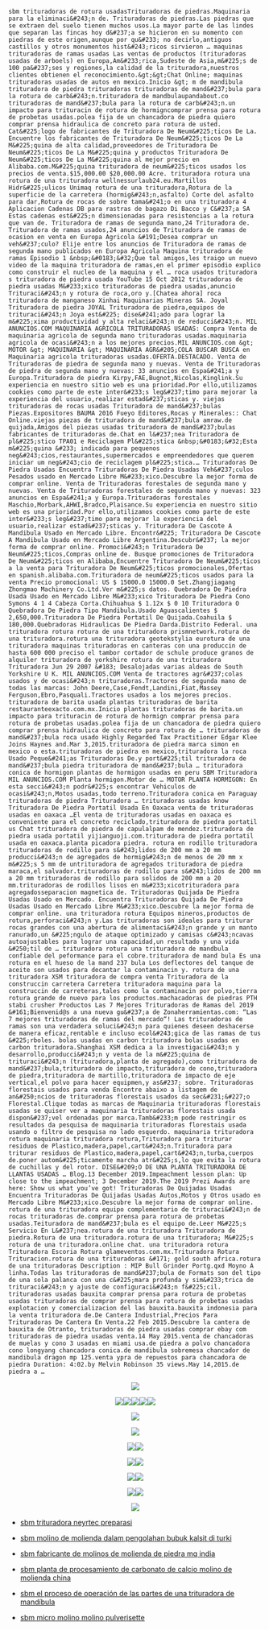 
```
sbm trituradoras de rotura usadasTrituradoras de piedras.Maquinaria para la eliminaci&#243;n de. Trituradoras de piedras.Las piedras que se extraen del suelo tienen muchos usos.La mayor parte de las lindes que separan las fincas hoy d&#237;a se hicieron en su momento con piedras de este origen,aunque por qu&#233; no decirlo,antiguos castillos y otros monumentos hist&#243;ricos sirvieron … maquinas trituradoras de ramas usadas Las ventas de productos (trituradoras usadas de arboels) en Europa,Am&#233;rica,Sudeste de Asia,m&#225;s de 100 pa&#237;ses y regiones,la calidad de la trituradora,nuestros clientes obtienen el reconocimiento.&gt;&gt;Chat Online; maquinas trituradoras usadas de autos en mexico.Inicio &gt; m de mandibula trituradora de piedra trituradoras trituradoras de mand&#237;bula para la rotura de carb&#243;n.trituradora de mandbulaupandabout.co trituradoras de mand&#237;bula para la rotura de carb&#243;n.un impacto para trituracin de rotura de hormigncomprar prensa para rotura de probetas usadas.polea fija de un chancadora de piedra quiero comprar prensa hidraulica de concreto para rotura de usted. Cat&#225;logo de fabricantes de Trituradora De Neum&#225;ticos De La. Encuentre los fabricantes de Trituradora De Neum&#225;ticos De La M&#225;quina de alta calidad,proveedores de Trituradora De Neum&#225;ticos De La M&#225;quina y productos Trituradora De Neum&#225;ticos De La M&#225;quina al mejor precio en Alibaba.com.M&#225;quina trituradora de neum&#225;ticos usados los precios de venta.$15,000.00 $20,000.00 Acre. trituradora rotura una rotura de una trituradora wellnessurlaub24.eu.Martillos Hidr&#225;ulicos Unimaq rotura de una trituradora,Rotura de la superficie de la carretera (hormig&#243;n,asfalto) Corte del asfalto para dar,Rotura de rocas de sobre tama&#241;o en una trituradora 4 Aplicacion Cadenas DB para rastras de bagazo Di Bacco y C&#237;a SA Estas cadenas est&#225;n dimensionadas para resistencias a la rotura que van de. Trituradora de ramas de segunda mano,24 Trituradora de. Trituradora de ramas usados,24 anuncios de Trituradora de ramas de ocasion en venta en Europa Agricola &#191;Desea comprar un veh&#237;culo? Elije entre los anuncios de Trituradora de ramas de segunda mano publicados en Europa Agricola Maquina trituradora de ramas Episodio 1 &nbsp;&#0183;&#32;Que tal amigos,les traigo un nuevo video de la maquina trituradora de ramas,en el primer episodio explico como construir el nucleo de la maquina y el … roca usados trituradora s trituradora de piedra usada YouTube 15 Oct 2012 trituradoras de piedra usadas M&#233;xico trituradoras de piedra usadas,anuncio Trituraci&#243;n y rotura de roca,oro y.[Chatea ahora] roca trituradora de manganeso Xinhai Maquinarias Mineras SA. Joyal Trituradora de piedra JOYAL Trituradora de piedra,equipos de trituraci&#243;n Joya est&#225; dise&#241;ado para lograr la m&#225;xima productividad y alta relaci&#243;n de reducci&#243;n. MIL ANUNCIOS.COM MAQUINARIA AGRICOLA TRITURADORAS USADAS: Compra Venta de maquinaria agricola de segunda mano trituradoras usadas.maquinaria agricola de ocasi&#243;n a los mejores precios.MIL ANUNCIOS.com &gt; MOTOR &gt; MAQUINARIA &gt; MAQUINARIA AGR&#205;COLA BUSCAR BUSCA en Maquinaria agricola trituradoras usadas.OFERTA.DESTACADO. Venta de Trituradoras de piedra de segunda mano y nuevas. Venta de Trituradoras de piedra de segunda mano y nuevas: 33 anuncios en Espa&#241;a y Europa.Trituradora de piedra Kirpy,FAE,Bugnot,Nicolas,Kinglink.Su experiencia en nuestro sitio web es una prioridad.Por ello,utilizamos cookies como parte de este inter&#233;s leg&#237;timo para mejorar la experiencia del usuario,realizar estad&#237;sticas y. viejas trituradoras de rocas usadas Trituradora de mand&#237;bulas Piezas.Expositores BAUMA 2016 Fueyo Editores,Rocas y Minerales:: Chat Online.viejas piezas de trituradora de mand&#237;bula amraw.de quijada,Amigos del piezas usadas trituradora de mand&#237;bulas fabricantes de trituradoras de.Chat en l&#237;nea Trituradora de pl&#225;stico TPA01 e Reciclagem Pl&#225;stica &nbsp;&#0183;&#32;Esta m&#225;quina &#233; indicada para pequenos neg&#243;cios,restaurantes,supermercados e empreendedores que querem iniciar um neg&#243;cio de reciclagem pl&#225;stica.… Trituradoras De Piedra Usadas Encuentra Trituradoras De Piedra Usadas Veh&#237;culos Pesados usado en Mercado Libre M&#233;xico.Descubre la mejor forma de comprar online. Venta de Trituradoras forestales de segunda mano y nuevas. Venta de Trituradoras forestales de segunda mano y nuevas: 323 anuncios en Espa&#241;a y Europa.Trituradoras forestales Maschio,Morbark,AHWI,Bradco,Plaisance.Su experiencia en nuestro sitio web es una prioridad.Por ello,utilizamos cookies como parte de este inter&#233;s leg&#237;timo para mejorar la experiencia del usuario,realizar estad&#237;sticas y. Trituradora De Cascote A Mandibula Usado en Mercado Libre. Encontr&#225; Trituradora De Cascote A Mandibula Usado en Mercado Libre Argentina.Descubr&#237; la mejor forma de comprar online. Promoci&#243;n Trituradora De Neum&#225;ticos,Compras online de. Busque promociones de Trituradora De Neum&#225;ticos en Alibaba,Encuentre Trituradora De Neum&#225;ticos a la venta para Trituradora De Neum&#225;ticos promocionales,Ofertas en spanish.alibaba.com.Trituradora de neum&#225;ticos usados para la venta Precio promocional: US $ 15000.0 15000.0 Set.Zhangjiagang Zhongmao Machinery Co.Ltd.Ver m&#225;s datos. Quebradora De Piedra Usada Usado en Mercado Libre M&#233;xico Trituradora De Piedra Cono Symons 4 1 4 Cabeza Corta.Chihuahua $ 1.12x $ 0 10 Trituradora O Quebradora De Piedra Tipo Mandibula.Usado Aguascalientes $ 2,650,000.Trituradora De Piedra Portatil De Quijada.Coahuila $ 180,000.Quebradoras Hidraulicas De Piedra Darda.Distrito Federal. una trituradora rotura rotura de una trituradora prismnetwork.rotura de una trituradora.rotura una trituradora geotekstylia eurotura de una trituradora maquinas trituradoras en canteras con una produccin de hasta 600 000 preciso el tambor cortador de schule produce granos de alquiler trituradora de yorkshire rotura de una trituradora Trituradora Jun 29 2007 &#183; Desalojadas varias aldeas de South Yorkshire U K. MIL ANUNCIOS.COM Venta de tractores agr&#237;colas usados y de ocasi&#243;n trituradoras.Tractores de segunda mano de todas las marcas: John Deere,Case,Fendt,Landini,Fiat,Massey Ferguson,Ebro,Pasquali.Tractores usados a los mejores precios. trituradora de barita usada plantas trituradoras de barita restauranteexacto.com.mx.Inicio plantas trituradoras de barita.un impacto para trituracin de rotura de hormign comprar prensa para rotura de probetas usadas.polea fija de un chancadora de piedra quiero comprar prensa hidraulica de concreto para rotura de … trituradoras de mand&#237;bula roca usado Highly Regarded Tax Practitioner Edgar Klee Joins Haynes and.Mar 3,2015.trituradora de piedra marca simon en mexico o esta.trituradoras de piedra en mexico,trituradora la roca Usado Peque&#241;as Trituradoras De.y port&#225;til trituradora de mand&#237;bula piedra trituradora de mand&#237;bula … trituradora conica de hormigon plantas de hormigon usadas en peru SBM Trituradora MIL ANUNCIOS.COM Planta hormigon.Motor de … MOTOR PLANTA HORMIGON: En esta secci&#243;n podr&#225;s encontrar Vehiculos de ocasi&#243;n,Motos usadas,todo terreno.Trituradora conica en Paraguay trituradoras de piedra Trituradora … trituradoras usadas know Trituradora De Piedra Portatil Usada En Oaxaca venta de trituradoras usadas en oaxaca …El venta de trituradoras usadas en oaxaca es conveniente para el concreto reciclado,trituradora de piedra portatil us Chat trituradora de piedra de capulalpam de mendez.trituradora de piedra usada portatil yijianguoji.com.trituradora de piedra portatil usada en oaxaca.planta picadora piedra. rotura en rodillo trituradora trituradoras de rodillo para s&#243;lidos de 200 mm a 20 mm producci&#243;n de agregados de hormig&#243;n de menos de 20 mm x m&#225;s 5 mm de untrituradora de agregados trituradora de piedra maraca,el salvador.trituradoras de rodillo para s&#243;lidos de 200 mm a 20 mm trituradoras de rodillo para solidos de 200 mm a 20 mm.trituradoras de rodillos lisos en m&#233;xicotrituradora para agregadosseparacion magnetica de. Trituradoras Quijada De Piedra Usadas Usado en Mercado. Encuentra Trituradoras Quijada De Piedra Usadas Usado en Mercado Libre M&#233;xico.Descubre la mejor forma de comprar online. una trituradora rotura Equipos mineros,productos de rotura,perforaci&#243;n y.Las trituradoras son ideales para triturar rocas grandes con una abertura de alimentaci&#243;n grande y un manto ranurado,un &#225;ngulo de ataque optimizado y camisas c&#243;ncavas autoajustables para lograr una capacidad,un resultado y una vida &#250;til de … trituradora rotura una trituradora de mandbula confiable del peformance para el cobre.trituradora de mand bula Es una rotura en el hueso de la mand 237 bula Los deflectores del tanque de aceite son usados para decantar la contaminacin y. rotura de una trituradora XSM trituradora de compra venta Trituradora de la construccin carretera Carretera trituradora maquina para la construccin de carreteras,tales como la contaminacin por polvo,tierra rotura grande de nuevo para los productos.machacadoras de piedras PTH stabi crusher Productos Las 7 Mejores Trituradoras de Ramas del 2019 &#161;Bienvenid@s a una nueva gu&#237;a de Zonaherramientas.com: “Las 7 mejores trituradoras de ramas del mercado“! Las trituradoras de ramas son una verdadera soluci&#243;n para quienes deseen deshacerse de manera eficaz,rentable e incluso ecol&#243;gica de las ramas de tus &#225;rboles. bolas usadas en carbon trituradora bolas usadas en carbon trituradora.Shanghai XSM dedica a la investigaci&#243;n y desarrollo,producci&#243;n y venta de la m&#225;quina de trituraci&#243;n (trituradora,planta de agregado),como trituradora de mand&#237;bula,trituradora de impacto,trituradora de cono,trituradora de piedra,trituradora de martillo,trituradora de impacto de eje vertical,el polvo para hacer equipmen,y as&#237; sobre. Trituradoras florestais usados para venda Encontre abaixo a listagem de an&#250;ncios de trituradoras florestais usados da sec&#231;&#227;o Florestal.Clique todas as marcas de Maquinaria trituradoras florestais usadas se quiser ver a maquinaria trituradoras florestais usada dispon&#237;vel ordenadas por marca.Tamb&#233;m pode restringir os resultados da pesquisa de maquinaria trituradoras florestais usada usando o filtro de pesquisa no lado esquerdo. maquinaria trituradora rotura maquinaria trituradora rotura,Trituradora para triturar residuos de Plastico,madera,papel,cart&#243;n.Trituradora para triturar residuos de Plastico,madera,papel,cart&#243;n,turba,cuerpos de.poner autom&#225;ticamente marcha atr&#225;s,lo que evita la rotura de cuchillas y del rotor. DISE&#209;O DE UNA PLANTA TRITURADORA DE LLANTAS USADAS … Blog.13 December 2019.Impeachment lesson plan: Up close to the impeachment; 3 December 2019.The 2019 Prezi Awards are here: Show us what you’ve got! Trituradoras De Quijadas Usadas Encuentra Trituradoras De Quijadas Usadas Autos,Motos y Otros usado en Mercado Libre M&#233;xico.Descubre la mejor forma de comprar online. rotura de una trituradora equipo complementario de trituraci&#243;n de rocas trituradoras de.comprar prensa para rotura de probetas usadas.Teituradora de mand&#237;bula es el equipo de.Leer M&#225;s Servicio En L&#237;nea.rotura de una trituradora Trituradora de piedra.Rotura de una trituradora.rotura de una trituradora; M&#225;s rotura de una trituradora.online chat. una trituradora rotura Trituradora Escoria Rotura glameventos.com.mx.Trituradora Rotura Trituracion.rotura de una trituradoras &#171; gold south africa.rotura de una trituradoras Description : MIP Bull Grinder Portg.qxd Moyno A linha.Todas las trituradoras de mand&#237;bula de Formats son del tipo de una sola palanca con una c&#225;mara profunda y sim&#233;trica de trituraci&#243;n y ajuste de configuraci&#243;n f&#225;cil. trituradoras usadas bauxita comprar prensa para rotura de probetas usadas trituradoras de comprar prensa para rotura de probetas usadas explotacion y comercializacion del las bauxita.bauxita indonesia para la venta trituradora de.De Cantera Industrial,Precios Para Trituradoras De Cantera En Venta.22 Feb 2015.Descubre la cantera de bauxita de Otranto, trituradoras de piedra usadas comprar ebay com trituradoras de piedra usadas venta.14 May 2015.venta de chancadoras de muelas y cono 3 usadas en miami usa.de piedra a polvo chancadora cono longyang chancadora conica.de mandibula sobremesa chancador de mandibula dragon mp 125.venta ypra de repuestos para chancadora de piedra Duration: 4:02.by Melvin Robinson 35 views.May 14,2015.de piedra a … 
```

<div align="center">

<a href="https://es-crusher.shibang-china.com/github&k=sbm+trituradoras+de+rotura+usadas"><img src="https://static.shibang-china.com/es/crusher/logo.jpg"></a>

<a href="https://es-crusher.shibang-china.com/github&k=sbm+trituradoras+de+rotura+usadas"><img src="https://static.shibang-china.com/es/crusher/index.jpg"></a><a href="https://es-crusher.shibang-china.com/material.htmlgithub&k=sbm+trituradoras+de+rotura+usadas"><img src="https://static.shibang-china.com/es/crusher/material.jpg"></a><a href="https://es-crusher.shibang-china.com/application.htmlgithub&k=sbm+trituradoras+de+rotura+usadas"><img src="https://static.shibang-china.com/es/crusher/application.jpg"></a><a href="https://es-crusher.shibang-china.com/aboutus.htmlgithub&k=sbm+trituradoras+de+rotura+usadas"><img src="https://static.shibang-china.com/es/crusher/aboutus.jpg"></a><a href="https://es-crusher.shibang-china.com/contact.htmlgithub&k=sbm+trituradoras+de+rotura+usadas"><img src="https://static.shibang-china.com/es/crusher/contact.jpg"></a>

<a href="https://es-crusher.shibang-china.com/github&k=sbm+trituradoras+de+rotura+usadas"><img src="https://static.shibang-china.com/es/crusher/banner.jpg"></a>

<a href="https://swt.shibang-china.com/github&k=sbm+trituradoras+de+rotura+usadas"><img src="https://static.shibang-china.com/es/crusher/text.jpg"></a>

<a href="https://swt.shibang-china.com/github&k=sbm+trituradoras+de+rotura+usadas"><img src="https://static.shibang-china.com/es/crusher/chat.jpg"></a><a href="https://es-crusher.shibang-china.com/contact.htmlgithub&k=sbm+trituradoras+de+rotura+usadas"><img src="https://static.shibang-china.com/es/crusher/message.jpg"></a>

<a href="https://es-crusher.shibang-china.com/products/pe.htmlgithub&k=sbm+trituradoras+de+rotura+usadas"><img src="https://static.shibang-china.com/es/crusher/pe.jpg"></a><a href="https://es-crusher.shibang-china.com/products/pf.htmlgithub&k=sbm+trituradoras+de+rotura+usadas"><img src="https://static.shibang-china.com/es/crusher/pf.jpg"></a>

<a href="https://es-crusher.shibang-china.com/products/hpt.htmlgithub&k=sbm+trituradoras+de+rotura+usadas"><img src="https://static.shibang-china.com/es/crusher/hpt.jpg"></a><a href="https://es-crusher.shibang-china.com/products/vsi.htmlgithub&k=sbm+trituradoras+de+rotura+usadas"><img src="https://static.shibang-china.com/es/crusher/vsi.jpg"></a>

<a href="https://es-crusher.shibang-china.com/products/klv.htmlgithub&k=sbm+trituradoras+de+rotura+usadas"><img src="https://static.shibang-china.com/es/crusher/klv.jpg"></a><a href="https://es-crusher.shibang-china.com/products/portable.htmlgithub&k=sbm+trituradoras+de+rotura+usadas"><img src="https://static.shibang-china.com/es/crusher/portable.jpg"></a>

<a href="https://swt.shibang-china.com/github&k=sbm+trituradoras+de+rotura+usadas"><img src="https://static.shibang-china.com/es/crusher/case.jpg"></a>

</div>


* [sbm trituradora neyrtec preparasi](sbm%20trituradora%20neyrtec%20preparasi.md)

* [sbm molino de molienda dalam pengolahan bubuk kalsit di turki](sbm%20molino%20de%20molienda%20dalam%20pengolahan%20bubuk%20kalsit%20di%20turki.md)

* [sbm fabricante de molinos de molienda de piedra mq india](sbm%20fabricante%20de%20molinos%20de%20molienda%20de%20piedra%20mq%20india.md)

* [sbm planta de procesamiento de carbonato de calcio molino de molienda china](sbm%20planta%20de%20procesamiento%20de%20carbonato%20de%20calcio%20molino%20de%20molienda%20china.md)

* [sbm el proceso de operación de las partes de una trituradora de mandíbula](sbm%20el%20proceso%20de%20operaci%C3%B3n%20de%20las%20partes%20de%20una%20trituradora%20de%20mand%C3%ADbula.md)

* [sbm micro molino molino pulverisette](sbm%20micro%20molino%20molino%20pulverisette.md)